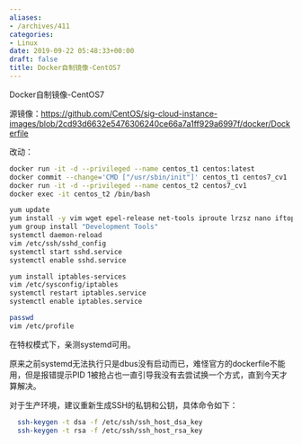 ```yaml
---
aliases:
- /archives/411
categories:
- Linux
date: 2019-09-22 05:48:33+00:00
draft: false
title: Docker自制镜像-CentOS7
---
```


Docker自制镜像-CentOS7



源镜像：https://github.com/CentOS/sig-cloud-instance-images/blob/2cd93d6632e5476306240ce66a7a1ff929a6997f/docker/Dockerfile

改动：


```bash
docker run -it -d --privileged --name centos_t1 centos:latest
docker commit --change='CMD ["/usr/sbin/init"]' centos_t1 centos7_cv1
docker run -it -d --privileged --name centos_t2 centos7_cv1
docker exec -it centos_t2 /bin/bash
```


```bash
yum update
yum install -y vim wget epel-release net-tools iproute lrzsz nano iftop bind-utils traceroute git zsh openssh-server screen NetworkManager-tui
yum group install "Development Tools"
systemctl daemon-reload
vim /etc/ssh/sshd_config 
systemctl start sshd.service
systemctl enable sshd.service

yum install iptables-services
vim /etc/sysconfig/iptables
systemctl restart iptables.service
systemctl enable iptables.service

passwd
vim /etc/profile

```


在特权模式下，亲测systemd可用。

原来之前systemd无法执行只是dbus没有启动而已，难怪官方的dockerfile不能用，但是报错提示PID 1被抢占也一直引导我没有去尝试换一个方式，直到今天才算解决。

对于生产环境，建议重新生成SSH的私钥和公钥，具体命令如下：


```bash
  ssh-keygen -t dsa -f /etc/ssh/ssh_host_dsa_key
  ssh-keygen -t rsa -f /etc/ssh/ssh_host_rsa_key
```
